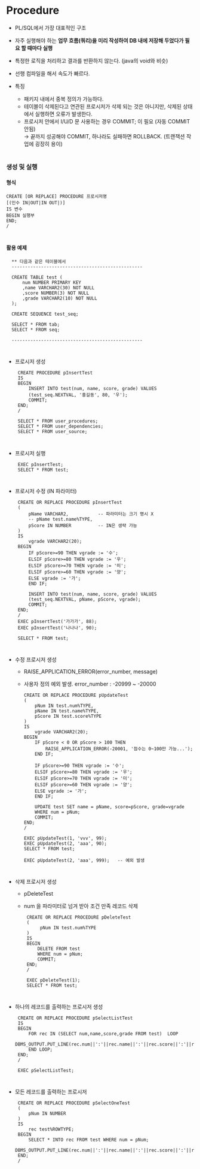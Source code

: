 # Procedure
- PL/SQL에서 가장 대표적인 구조 
- 자주 실행해야 하는 **업무 흐름(쿼리)을 미리 작성하여 DB 내에 저장해 두었다가 필요 할 때마다 실행**
- 특정한 로직을 처리하고 결과를 반환하지 않는다. (java의 void와 비슷) 
- 선행 컴파일을 해서 속도가 빠르다.

- 특징
   - 패키지 내에서 중복 정의가 가능하다.
   - 테이블이 삭제된다고 연관된 프로시저가 삭제 되는 것은 아니지만, 삭제된 상태에서 실행하면 오류가 발생한다.
   - 프로시저 안에서 I/U/D 문 사용하는 경우 COMMIT; 이 필요 (자동 COMMIT 안됨)   
      → 끝까지 성공해야 COMMIT, 하나라도 실패하면 ROLLBACK. (트랜잭션 작업에 굉장히 용이) 

#
### 생성 및 실행 

 #### 형식
   
    CREATE [OR REPLACE] PROCEDURE 프로시저명 
    [(인수 IN|OUT|IN OUT|)]
    IS 변수 
    BEGIN 실행부 
    END;
    /
#
 #### 활용 예제  
 
      ** 다음과 같은 테이블에서 
      -------------------------------------------------
     
      CREATE TABLE test ( 
          num NUMBER PRIMARY KEY
          ,name VARCHAR2(30) NOT NULL 
          ,score NUMBER(3) NOT NULL 
          ,grade VARCHAR2(10) NOT NULL
      );

      CREATE SEQUENCE test_seq;

      SELECT * FROM tab;
      SELECT * FROM seq;

      -------------------------------------------------  
#
   - 프로시저 생성 

          CREATE PROCEDURE pInsertTest
          IS
          BEGIN
              INSERT INTO test(num, name, score, grade) VALUES 
              (test_seq.NEXTVAL, '홍길동', 80, '우');
              COMMIT;
          END; 
          /    

          SELECT * FROM user_procedures;
          SELECT * FROM user_dependencies;
          SELECT * FROM user_source;
#
   - 프로시저 실행
   
          EXEC pInsertTest;
          SELECT * FROM test;
#
   - 프로시저 수정 (IN 파라미터) 
   
          CREATE OR REPLACE PROCEDURE pInsertTest
          (
              pName VARCHAR2,           -- 파라미터는 크기 명시 X
              -- pName test.name%TYPE, 
              pScore IN NUMBER          -- IN은 생략 가능 
          )
          IS
              vgrade VARCHAR2(20); 
          BEGIN
              IF pScore>=90 THEN vgrade := '수';
              ELSIF pScore>=80 THEN vgrade := '우';
              ELSIF pScore>=70 THEN vgrade := '미';
              ELSIF pScore>=60 THEN vgrade := '양';
              ELSE vgrade := '가';
              END IF;

              INSERT INTO test(num, name, score, grade) VALUES 
              (test_seq.NEXTVAL, pName, pScore, vgrade);
              COMMIT;
          END; 
          /    
          EXEC pInsertTest('가가가', 88);
          EXEC pInsertTest('나나나', 90);

          SELECT * FROM test;

#
   - 수정 프로시저 생성
      - RAISE_APPLICATION_ERROR(error_number, message) 
      - 사용자 정의 예외 발생. error_number : -20999 ~ -20000
      
            CREATE OR REPLACE PROCEDURE pUpdateTest
            (
                pNum IN test.num%TYPE,
                pName IN test.name%TYPE,        
                pScore IN test.score%TYPE 
            )
            IS
                vgrade VARCHAR2(20); 
            BEGIN
                IF pScore < 0 OR pScore > 100 THEN 
                    RAISE_APPLICATION_ERROR(-20001, '점수는 0~100만 가능...');
                END IF;

                IF pScore>=90 THEN vgrade := '수';
                ELSIF pScore>=80 THEN vgrade := '우';
                ELSIF pScore>=70 THEN vgrade := '미';
                ELSIF pScore>=60 THEN vgrade := '양';
                ELSE vgrade := '가';
                END IF;

                UPDATE test SET name = pName, score=pScore, grade=vgrade 
                WHERE num = pNum;
                COMMIT;
            END; 
            / 

            EXEC pUpdateTest(1, 'vvv', 99);    
            EXEC pUpdateTest(2, 'aaa', 90);  
            SELECT * FROM test;

            EXEC pUpdateTest(2, 'aaa', 999);   -- 예외 발생 
#
   - 삭제 프로시저 생성
     - pDeleteTest 
     - num 을 파라미터로 넘겨 받아 조건 만족 레코드 삭제 
     
            CREATE OR REPLACE PROCEDURE pDeleteTest
            (
                 pNum IN test.num%TYPE
            )
            IS    
            BEGIN      
                DELETE FROM test
                WHERE num = pNum;
                COMMIT;
            END;  
            /    

            EXEC pDeleteTest(1);
            SELECT * FROM test;
#
   - 하나의 레코드를 출력하는 프로시저 생성
   
          CREATE OR REPLACE PROCEDURE pSelectListTest
          IS    
          BEGIN 
              FOR rec IN (SELECT num,name,score,grade FROM test)  LOOP
              DBMS_OUTPUT.PUT_LINE(rec.num||':'||rec.name||':'||rec.score||':'||rec.grade);
              END LOOP;         
          END;
          /

          EXEC pSelectListTest;
#
   - 모든 레코드를 출력하는 프로시저
      
          CREATE OR REPLACE PROCEDURE pSelectOneTest 
          (
              pNum IN NUMBER 
          )
          IS 
              rec test%ROWTYPE; 
          BEGIN 
              SELECT * INTO rec FROM test WHERE num = pNum;
              DBMS_OUTPUT.PUT_LINE(rec.num||':'||rec.name||':'||rec.score||':'||rec.grade);
          END;
          /
